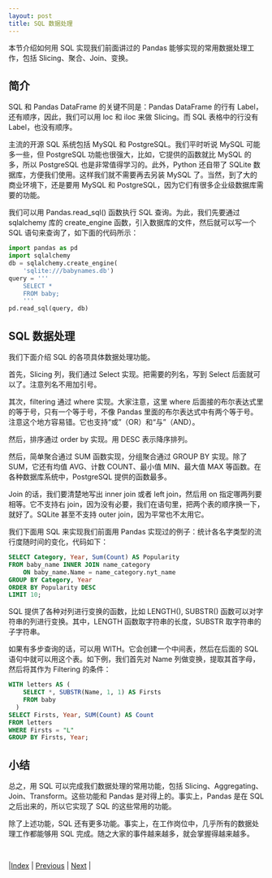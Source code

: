 ```yaml
---
layout: post
title: SQL 数据处理
---
```


本节介绍如何用 SQL 实现我们前面讲过的 Pandas 能够实现的常用数据处理工作，包括 Slicing、聚合、Join、变换。

## 简介

SQL 和 Pandas DataFrame 的关键不同是：Pandas DataFrame 的行有 Label，还有顺序，因此，我们可以用 loc 和 iloc 来做 Slicing。而 SQL 表格中的行没有 Label，也没有顺序。

主流的开源 SQL 系统包括 MySQL 和 PostgreSQL。我们平时听说 MySQL 可能多一些，但 PostgreSQL 功能也很强大，比如，它提供的函数就比 MySQL 的多，所以 PostgreSQL 也是非常值得学习的。此外，Python 还自带了 SQLite 数据库，方便我们使用。这样我们就不需要再去另装 MySQL 了。当然，到了大的商业环境下，还是要用 MySQL 和 PostgreSQL，因为它们有很多企业级数据库需要的功能。

我们可以用 Pandas.read_sql() 函数执行 SQL 查询。为此，我们先要通过 sqlalchemy 库的 create_engine 函数，引入数据库的文件，然后就可以写一个 SQL 语句来查询了，如下面的代码所示：

```py
import pandas as pd
import sqlalchemy
db = sqlalchemy.create_engine(
    'sqlite:///babynames.db')
query = ''' 
    SELECT *
    FROM baby;
    '''
pd.read_sql(query, db)
```

## SQL 数据处理

我们下面介绍 SQL 的各项具体数据处理功能。

首先，Slicing 列，我们通过 Select 实现。把需要的列名，写到 Select 后面就可以了。注意列名不用加引号。

其次，filtering 通过 where 实现。大家注意，这里 where 后面接的布尔表达式里的等于号，只有一个等于号，不像 Pandas 里面的布尔表达式中有两个等于号。注意这个地方容易错。它也支持“或”（OR）和“与”（AND）。

然后，排序通过 order by 实现。用 DESC 表示降序排列。

然后，简单聚合通过 SUM 函数实现，分组聚合通过 GROUP BY 实现。除了 SUM，它还有均值 AVG、计数 COUNT、最小值 MIN、最大值 MAX 等函数。在各种数据库系统中，PostgreSQL 提供的函数最多。

Join 的话，我们要清楚地写出 inner join 或者 left join，然后用 on 指定哪两列要相等。它不支持右 join，因为没有必要，我们在语句里，把两个表的顺序换一下，就好了。SQLite 甚至不支持 outer join，因为平常也不太用它。

我们下面用 SQL 来实现我们前面用 Pandas 实现过的例子：统计各名字类型的流行度随时间的变化，代码如下：

```sql
SELECT Category, Year, Sum(Count) AS Popularity
FROM baby_name INNER JOIN name_category
    ON baby_name.Name = name_category.nyt_name
GROUP BY Category, Year
ORDER BY Popularity DESC
LIMIT 10;

```

SQL 提供了各种对列进行变换的函数，比如 LENGTH(), SUBSTR() 函数可以对字符串的列进行变换。其中，LENGTH 函数取字符串的长度，SUBSTR 取字符串的子字符串。

如果有多步查询的话，可以用 WITH。它会创建一个中间表，然后在后面的 SQL 语句中就可以用这个表。如下例，我们首先对 Name 列做变换，提取其首字母，然后将其作为 Filtering 的条件：

```sql
WITH letters AS (
    SELECT *, SUBSTR(Name, 1, 1) AS Firsts
    FROM baby
  )
SELECT Firsts, Year, SUM(Count) AS Count
FROM letters
WHERE Firsts = "L"
GROUP BY Firsts, Year;
```

## 小结

总之，用 SQL 可以完成我们数据处理的常用功能，包括 Slicing、Aggregating、Join、Transform。这些功能和 Pandas 是对得上的。事实上，Pandas 是在 SQL 之后出来的，所以它实现了 SQL 的这些常用的功能。

除了上述功能，SQL 还有更多功能。事实上，在工作岗位中，几乎所有的数据处理工作都能够用 SQL 完成。随之大家的事件越来越多，就会掌握得越来越多。

<br/>

|[Index](../) | [Previous](3-7-aggre) | [Next](7-file) |
